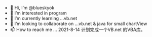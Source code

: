 - 👋 Hi, I’m @blueskyok
- 👀 I’m interested in program
- 🌱 I’m currently learning ...vb.net
- 💞️ I’m looking to collaborate on ...vb.net & java for small chartView
- 📫 How to reach me ...
2021-8-14  计划完成一个VB.net 的VBA库。

<!---
blueskyok/blueskyok is a ✨ special ✨ repository because its `README.md` (this file) appears on your GitHub profile.
You can click the Preview link to take a look at your changes.
--->
